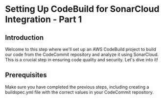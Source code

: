 # Setting Up CodeBuild for SonarCloud Integration - Part 1

## Introduction
Welcome to this step where we'll set up an AWS CodeBuild project to build our code from the CodeCommit repository and analyze it using SonarCloud. This is a crucial step in ensuring code quality and security. Let's dive into it!

## Prerequisites
Make sure you have completed the previous steps, including creating a buildspec.yml file with the correct values in your CodeCommit repository.

